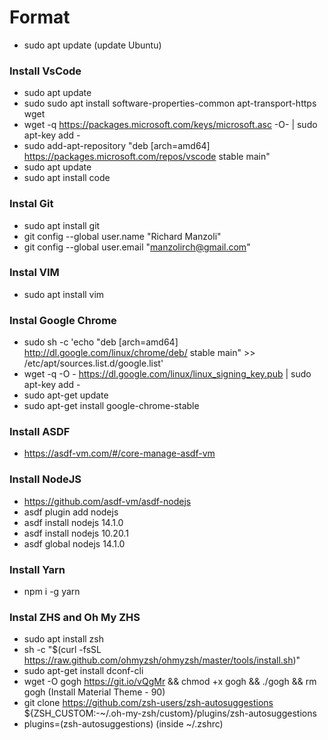 # Format
- sudo apt update (update Ubuntu)

### Install VsCode
- sudo apt update
- sudo sudo apt install software-properties-common apt-transport-https wget
- wget -q https://packages.microsoft.com/keys/microsoft.asc -O- | sudo apt-key add -
- sudo add-apt-repository "deb [arch=amd64] https://packages.microsoft.com/repos/vscode stable main"
- sudo apt update
- sudo apt install code

### Instal Git
- sudo apt install git
- git config --global user.name "Richard Manzoli"
- git config --global user.email "manzolirch@gmail.com"

### Instal VIM
- sudo apt install vim

### Instal Google Chrome
- sudo sh -c 'echo "deb [arch=amd64] http://dl.google.com/linux/chrome/deb/ stable main" >> /etc/apt/sources.list.d/google.list'
- wget -q -O - https://dl.google.com/linux/linux_signing_key.pub | sudo apt-key add -
- sudo apt-get update
- sudo apt-get install google-chrome-stable

### Install ASDF
- https://asdf-vm.com/#/core-manage-asdf-vm

### Install NodeJS
- https://github.com/asdf-vm/asdf-nodejs
- asdf plugin add nodejs
- asdf install nodejs 14.1.0
- asdf install nodejs 10.20.1
- asdf global nodejs 14.1.0

### Install Yarn
- npm i -g yarn

### Instal ZHS and Oh My ZHS
- sudo apt install zsh
- sh -c "$(curl -fsSL https://raw.github.com/ohmyzsh/ohmyzsh/master/tools/install.sh)"
- sudo apt-get install dconf-cli
- wget -O gogh https://git.io/vQgMr && chmod +x gogh && ./gogh && rm gogh (Install Material Theme - 90)
- git clone https://github.com/zsh-users/zsh-autosuggestions ${ZSH_CUSTOM:-~/.oh-my-zsh/custom}/plugins/zsh-autosuggestions
- plugins=(zsh-autosuggestions) (inside ~/.zshrc)
